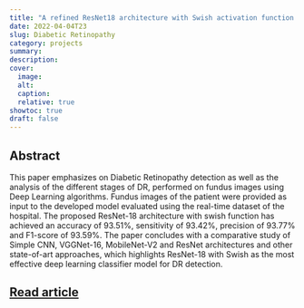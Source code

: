 ```yaml
---
title: "A refined ResNet18 architecture with Swish activation function for Diabetic Retinopathy classification"
date: 2022-04-04T23
slug: Diabetic Retinopathy  
category: projects
summary:
description:
cover:
  image:
  alt:
  caption:
  relative: true
showtoc: true
draft: false
---
```


## Abstract
This paper emphasizes on Diabetic Retinopathy detection as well as the analysis of the different stages of DR, performed on fundus images using Deep Learning algorithms. Fundus images of the patient were provided as input to the developed model evaluated using the real-time dataset of the hospital. The proposed ResNet-18 architecture with swish function has achieved an accuracy of 93.51%, sensitivity of 93.42%, precision of 93.77% and F1-score of 93.59%. The paper concludes with a comparative study of Simple CNN, VGGNet-16, MobileNet-V2 and ResNet architectures and other state-of-art approaches, which highlights ResNet-18 with Swish as the most effective deep learning classifier model for DR detection.


## [Read article](https://www.sciencedirect.com/science/article/abs/pii/S1746809423010637)
